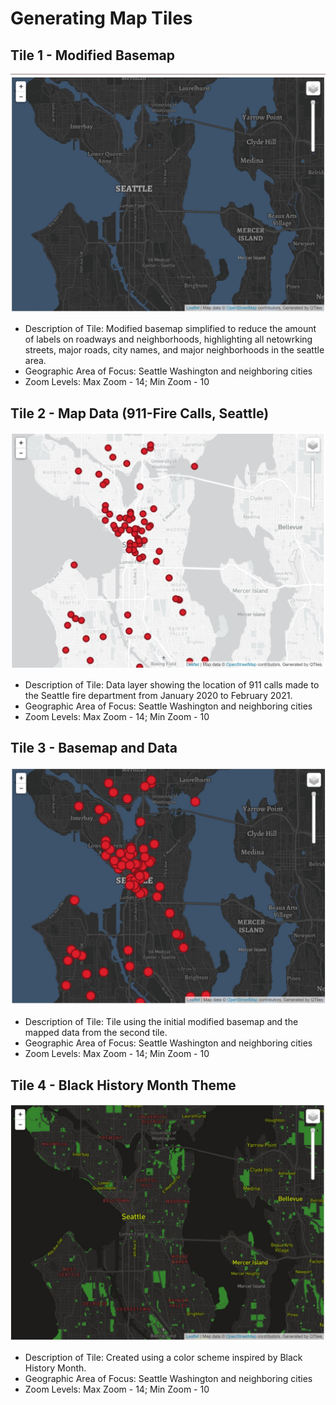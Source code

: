# Generating Map Tiles

## Tile 1 - Modified Basemap
![Map Image](img/ModifiedBasemap.jpg)

- Description of Tile: Modified basemap simplified to reduce the amount of labels on roadways and neighborhoods, highlighting all netowrking streets, major roads, city names, and major neighborhoods in the seattle area. 
- Geographic Area of Focus: Seattle Washington and neighboring cities 
- Zoom Levels: Max Zoom - 14; Min Zoom - 10

## Tile 2 - Map Data (911-Fire Calls, Seattle)
![Map Image](img/911calldata.jpg)

- Description of Tile: Data layer showing the location of 911 calls made to the Seattle fire department from January 2020 to February 2021.
- Geographic Area of Focus: Seattle Washington and neighboring cities 
- Zoom Levels: Max Zoom - 14; Min Zoom - 10

## Tile 3 - Basemap and Data 
![Map Image](img/BasemapAndData.jpg)

- Description of Tile: Tile using the initial modified basemap and the mapped data from the second tile.
- Geographic Area of Focus: Seattle Washington and neighboring cities  
- Zoom Levels: Max Zoom - 14; Min Zoom - 10

## Tile 4 - Black History Month Theme
![Map Image](img/BlackHistoryMonthTheme.jpg)

- Description of Tile: Created using a color scheme inspired by Black History Month. 
- Geographic Area of Focus: Seattle Washington and neighboring cities 
- Zoom Levels: Max Zoom - 14; Min Zoom - 10

